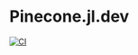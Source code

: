 # Pinecone.jl.dev

[![CI](https://github.com/tullytim/Pinecone.jl/actions/workflows/CI.yml/badge.svg)](https://github.com/tullytim/Pinecone.jl/actions/workflows/CI.yml)

